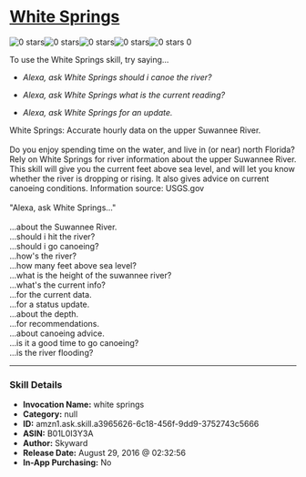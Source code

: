 # [White Springs](http://alexa.amazon.com/#skills/amzn1.ask.skill.a3965626-6c18-456f-9dd9-3752743c5666)
![0 stars](../../images/ic_star_border_black_18dp_1x.png)![0 stars](../../images/ic_star_border_black_18dp_1x.png)![0 stars](../../images/ic_star_border_black_18dp_1x.png)![0 stars](../../images/ic_star_border_black_18dp_1x.png)![0 stars](../../images/ic_star_border_black_18dp_1x.png) 0

To use the White Springs skill, try saying...

* *Alexa, ask White Springs should i canoe the river?*

* *Alexa, ask White Springs what is the current reading?*

* *Alexa, ask White Springs for an update.*

White Springs: Accurate hourly data on the upper Suwannee River.<br>
<br>
Do you enjoy spending time on the water, and live in (or near) north Florida?  Rely on White Springs for river information about the upper Suwannee River.  This skill will give you the current feet above sea level, and will let you know whether the river is dropping or rising.  It also gives advice on current canoeing conditions.  Information source: USGS.gov<br>
<br>
"Alexa, ask White Springs..."<br>
<br>
...about the Suwannee River.<br>
...should i hit the river?<br>
...should i go canoeing?<br>
...how's the river?<br>
...how many feet above sea level?<br>
...what is the height of the suwannee river?<br>
...what's the current info?<br>
...for the current data.<br>
...for a status update.<br>
...about the depth.<br>
...for recommendations.<br>
...about canoeing advice.<br>
...is it a good time to go canoeing?<br>
...is the river flooding?<br>

***

### Skill Details

* **Invocation Name:** white springs
* **Category:** null
* **ID:** amzn1.ask.skill.a3965626-6c18-456f-9dd9-3752743c5666
* **ASIN:** B01L0I3Y3A
* **Author:** Skyward
* **Release Date:** August 29, 2016 @ 02:32:56
* **In-App Purchasing:** No
